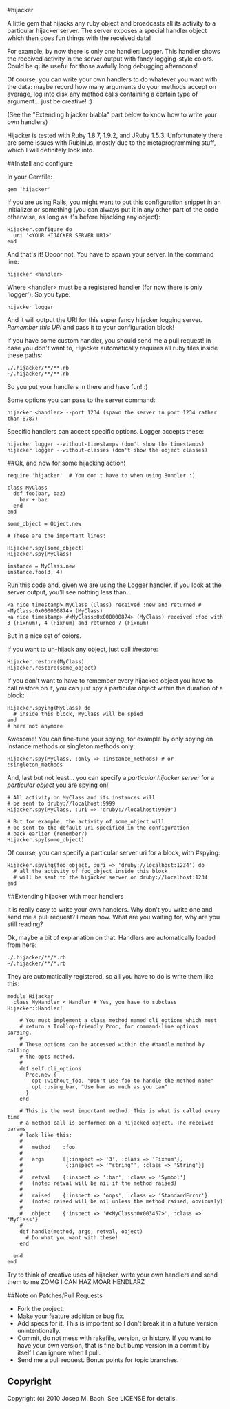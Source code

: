 #hijacker

A little gem that hijacks any ruby object and broadcasts all its activity
to a particular hijacker server. The server exposes a special handler object
which then does fun things with the received data!

For example, by now there is only one handler: Logger. This handler shows the
received activity in the server output with fancy logging-style colors. Could
be quite useful for those awfully long debugging afternoons!

Of course, you can write your own handlers to do whatever you want with the
data: maybe record how many arguments do your methods accept on average, log
into disk any method calls containing a certain type of argument... just be
creative! :)

(See the "Extending hijacker blabla" part below to know how to write your own
handlers)

Hijacker is tested with Ruby 1.8.7, 1.9.2, and JRuby 1.5.3. Unfortunately there
are some issues with Rubinius, mostly due to the metaprogramming stuff, which I
will definitely look into.

##Install and configure

In your Gemfile:

    gem 'hijacker'

If you are using Rails, you might want to put this configuration snippet in an
initializer or something (you can always put it in any other part of the code
otherwise, as long as it's before hijacking any object):

    Hijacker.configure do
      uri '<YOUR HIJACKER SERVER URI>'
    end

And that's it! Oooor not. You have to spawn your server. In the command line:

    hijacker <handler>

Where \<handler\> must be a registered handler (for now there is only 'logger').
So you type:

    hijacker logger

And it will output the URI for this super fancy hijacker logging server.
*Remember this URI* and pass it to your configuration block!

If you have some custom handler, you should send me a pull request! In case you
don't want to, Hijacker automatically requires all ruby files inside these
paths:

    ./.hijacker/**/**.rb
    ~/.hijacker/**/**.rb

So you put your handlers in there and have fun! :)

Some options you can pass to the server command:

    hijacker <handler> --port 1234 (spawn the server in port 1234 rather than 8787)

Specific handlers can accept specific options. Logger accepts these:

    hijacker logger --without-timestamps (don't show the timestamps)
    hijacker logger --without-classes (don't show the object classes)

##Ok, and now for some hijacking action!

    require 'hijacker'  # You don't have to when using Bundler :)
   
    class MyClass
      def foo(bar, baz)
        bar + baz 
      end
    end

    some_object = Object.new

    # These are the important lines:

    Hijacker.spy(some_object)
    Hijacker.spy(MyClass)

    instance = MyClass.new
    instance.foo(3, 4)

Run this code and, given we are using the Logger handler, if you look at the server output, you'll see nothing less than...

    <a nice timestamp> MyClass (Class) received :new and returned #<MyClass:0x000000874> (MyClass)
    <a nice timestamp> #<MyClass:0x000000874> (MyClass) received :foo with 3 (Fixnum), 4 (Fixnum) and returned 7 (Fixnum)

But in a nice set of colors.

If you want to un-hijack any object, just call #restore:

    Hijacker.restore(MyClass)
    Hijacker.restore(some_object)

If you don't want to have to remember every hijacked object you have to call
restore on it, you can just spy a particular object within the duration of a block:

    Hijacker.spying(MyClass) do
      # inside this block, MyClass will be spied
    end
    # here not anymore

Awesome! You can fine-tune your spying, for example by only spying on instance
methods or singleton methods only:

    Hijacker.spy(MyClass, :only => :instance_methods) # or :singleton_methods

And, last but not least... you can specify a *particular hijacker server* for
a *particular object* you are spying on!

    # All activity on MyClass and its instances will
    # be sent to druby://localhost:9999
    Hijacker.spy(MyClass, :uri => 'druby://localhost:9999')

    # But for example, the activity of some_object will
    # be sent to the default uri specified in the configuration
    # back earlier (remember?)
    Hijacker.spy(some_object)

Of course, you can specify a particular server uri for a block, with #spying:

    Hijacker.spying(foo_object, :uri => 'druby://localhost:1234') do
      # all the activity of foo_object inside this block
      # will be sent to the hijacker server on druby://localhost:1234
    end
  
##Extending hijacker with moar handlers

It is really easy to write your own handlers. Why don't you write one and send
me a pull request? I mean now. What are you waiting for, why are you still reading?

Ok, maybe a bit of explanation on that. Handlers are automatically loaded from
here:

    ./.hijacker/**/*.rb
    ~/.hijacker/**/*.rb

They are automatically registered, so all you have to do is write them like this:

    module Hijacker
      class MyHandler < Handler # Yes, you have to subclass Hijacker::Handler!

        # You must implement a class method named cli_options which must
        # return a Trollop-friendly Proc, for command-line options parsing.
        #
        # These options can be accessed within the #handle method by calling
        # the opts method.
        #
        def self.cli_options
          Proc.new {
            opt :without_foo, "Don't use foo to handle the method name"
            opt :using_bar, "Use bar as much as you can"
          }
        end

        # This is the most important method. This is what is called every time
        # a method call is performed on a hijacked object. The received params
        # look like this:
        #
        #   method    :foo
        #
        #   args      [{:inspect => '3', :class => 'Fixnum'},
        #              {:inspect => '"string"', :class => 'String'}]
        # 
        #   retval    {:inspect => ':bar', :class => 'Symbol'}
        #   (note: retval will be nil if the method raised)
        #
        #   raised    {:inspect => 'oops', :class => 'StandardError'}
        #   (note: raised will be nil unless the method raised, obviously)
        #
        #   object    {:inspect => '#<MyClass:0x003457>', :class => 'MyClass'}
        #
        def handle(method, args, retval, object)
          # Do what you want with these!
        end

      end
    end

Try to think of creative uses of hijacker, write your own handlers and send
them to me ZOMG I CAN HAZ MOAR HENDLARZ

##Note on Patches/Pull Requests
 
* Fork the project.
* Make your feature addition or bug fix.
* Add specs for it. This is important so I don't break it in a
  future version unintentionally.
* Commit, do not mess with rakefile, version, or history.
  If you want to have your own version, that is fine but bump version
  in a commit by itself I can ignore when I pull.
* Send me a pull request. Bonus points for topic branches.

## Copyright

Copyright (c) 2010 Josep M. Bach. See LICENSE for details.
